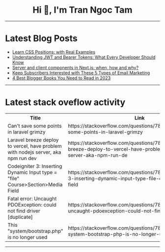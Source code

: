 <h1 align="center">Hi 👋, I'm Tran Ngoc Tam</h1>

---

# Latest Blog Posts 
<!-- BLOG-POST-LIST:START -->
- [Learn CSS Positions: with Real Examples](https://dev.to/jitendrachoudhary/learn-css-positions-with-real-examples-4kbd)
- [Understanding JWT and Bearer Tokens: What Every Developer Should Know](https://dev.to/satokenta/understanding-jwt-and-bearer-tokens-what-every-developer-should-know-35j8)
- [Server and client components in Next.js: when, how and why?](https://dev.to/byteminds_agency/server-and-client-components-in-nextjs-when-how-and-why-1bi3)
- [Keep Subscribers Interested with These 5 Types of Email Marketing](https://dev.to/jhonharry65/keep-subscribers-interested-with-these-5-types-of-email-marketing-5c2a)
- [4 Best Blogger Books You Need to Read in 2023](https://dev.to/jhonharry65/5-best-blogger-books-you-need-to-read-in-2023-1gii)
<!-- BLOG-POST-LIST:END -->

---

# Latest stack oveflow activity
<table>
  <tr><th>Title</th><th>Link</th></tr>
  <!-- STACKOVERFLOW:START --><tr><td>Can&#39;t save some points in laravel grimzy</td><td>https://stackoverflow.com/questions/78677224/cant-save-some-points-in-laravel-grimzy</td></tr><tr><td>Laravel breeze deploy to vercel, have problem with nodejs server, aka npm run dev</td><td>https://stackoverflow.com/questions/78677153/laravel-breeze-deploy-to-vercel-have-problem-with-nodejs-server-aka-npm-run-de</td></tr><tr><td>Codeigniter 3: Inserting Dynamic Input type = &quot;file&quot; Course&gt;Section&gt;Media Field</td><td>https://stackoverflow.com/questions/78677113/codeigniter-3-inserting-dynamic-input-type-file-coursesectionmedia-field</td></tr><tr><td>Fatal error: Uncaught PDOException: could not find driver [duplicate]</td><td>https://stackoverflow.com/questions/78677109/fatal-error-uncaught-pdoexception-could-not-find-driver</td></tr><tr><td>This &quot;system/bootstrap.php&quot; is no longer used</td><td>https://stackoverflow.com/questions/78677081/this-system-bootstrap-php-is-no-longer-used</td></tr><!-- STACKOVERFLOW:END -->
</table>

---


